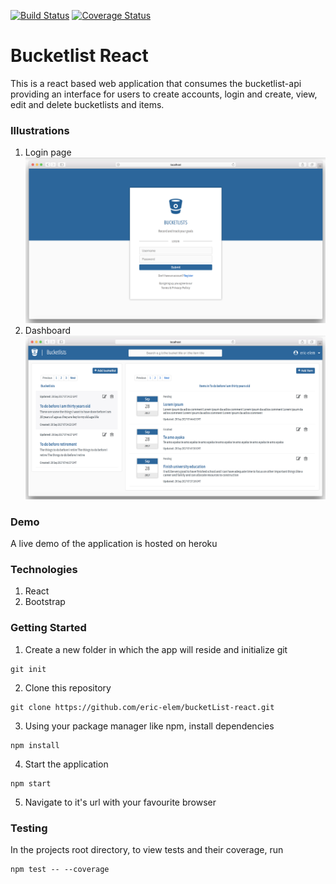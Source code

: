 [![Build Status](https://travis-ci.org/eric-elem/bucketlist-react.svg?branch=ft-bucketlist-items)](https://travis-ci.org/eric-elem/bucketlist-react)
[![Coverage Status](https://coveralls.io/repos/github/eric-elem/bucketlist-react/badge.svg?branch=ft-bucketlist-items)](https://coveralls.io/github/eric-elem/bucketlist-react?branch=ft-bucketlist-items)

# Bucketlist React

 This is a react based web application that consumes the bucketlist-api providing an interface for users to create accounts, login and create, view, edit and delete bucketlists and items.

### Illustrations
1. Login page
![Screenshot of login page](/screenshots/login.png?raw=true "Login Page")
2. Dashboard
![Screenshot of login page](/screenshots/dashboard.png?raw=true "Login Page")
### Demo
A live demo of the application is hosted on heroku

### Technologies
1. React
2. Bootstrap

### Getting Started
1. Create a new folder in which the app will reside and initialize git
```
git init
```
2. Clone this repository 
```
git clone https://github.com/eric-elem/bucketList-react.git
```
3. Using your package manager like npm, install dependencies
```
npm install
```
4. Start the application
```
npm start
```
5. Navigate to it's url with your favourite browser

### Testing 
In the projects root directory, to view tests and their coverage, run 
```
npm test -- --coverage
```
